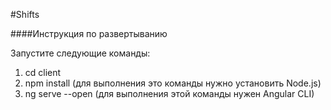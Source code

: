#Shifts

####Инструкция по развертыванию

Запустите следующие команды:
1. cd client
2. npm install (для выполнения это команды нужно установить Node.js)
3. ng serve --open (для выполнения этой команды нужен Angular CLI)
